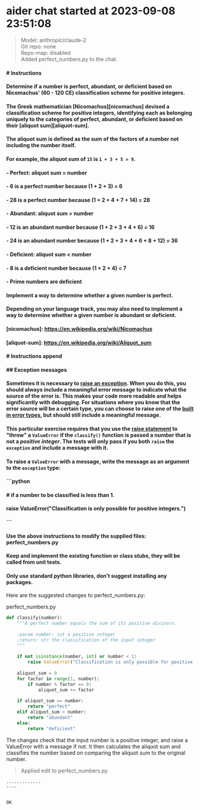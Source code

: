
# aider chat started at 2023-09-08 23:51:08

> Model: anthropic/claude-2  
> Git repo: none  
> Repo-map: disabled  
> Added perfect_numbers.py to the chat.  

#### # Instructions  
####   
#### Determine if a number is perfect, abundant, or deficient based on Nicomachus' (60 - 120 CE) classification scheme for positive integers.  
####   
#### The Greek mathematician [Nicomachus][nicomachus] devised a classification scheme for positive integers, identifying each as belonging uniquely to the categories of **perfect**, **abundant**, or **deficient** based on their [aliquot sum][aliquot-sum].  
#### The aliquot sum is defined as the sum of the factors of a number not including the number itself.  
#### For example, the aliquot sum of `15` is `1 + 3 + 5 = 9`.  
####   
#### - **Perfect**: aliquot sum = number  
####   - 6 is a perfect number because (1 + 2 + 3) = 6  
####   - 28 is a perfect number because (1 + 2 + 4 + 7 + 14) = 28  
#### - **Abundant**: aliquot sum > number  
####   - 12 is an abundant number because (1 + 2 + 3 + 4 + 6) = 16  
####   - 24 is an abundant number because (1 + 2 + 3 + 4 + 6 + 8 + 12) = 36  
#### - **Deficient**: aliquot sum < number  
####   - 8 is a deficient number because (1 + 2 + 4) = 7  
####   - Prime numbers are deficient  
####   
#### Implement a way to determine whether a given number is **perfect**.  
#### Depending on your language track, you may also need to implement a way to determine whether a given number is **abundant** or **deficient**.  
####   
#### [nicomachus]: https://en.wikipedia.org/wiki/Nicomachus  
#### [aliquot-sum]: https://en.wikipedia.org/wiki/Aliquot_sum  
#### # Instructions append  
####   
#### ## Exception messages  
####   
#### Sometimes it is necessary to [raise an exception](https://docs.python.org/3/tutorial/errors.html#raising-exceptions). When you do this, you should always include a **meaningful error message** to indicate what the source of the error is. This makes your code more readable and helps significantly with debugging. For situations where you know that the error source will be a certain type, you can choose to raise one of the [built in error types](https://docs.python.org/3/library/exceptions.html#base-classes), but should still include a meaningful message.  
####   
#### This particular exercise requires that you use the [raise statement](https://docs.python.org/3/reference/simple_stmts.html#the-raise-statement) to "throw" a `ValueError` if the `classify()` function is passed a number that is not a _positive integer_.  The tests will only pass if you both `raise` the `exception` and include a message with it.  
####   
#### To raise a `ValueError` with a message, write the message as an argument to the `exception` type:  
####   
#### ```python  
#### # if a number to be classified is less than 1.  
#### raise ValueError("Classification is only possible for positive integers.")  
#### ```  
####   
#### ####  
####   
#### Use the above instructions to modify the supplied files: perfect_numbers.py  
#### Keep and implement the existing function or class stubs, they will be called from unit tests.  
#### Only use standard python libraries, don't suggest installing any packages.  

Here are the suggested changes to perfect_numbers.py:

perfect_numbers.py
```python
def classify(number):
    """A perfect number equals the sum of its positive divisors.
    
    :param number: int a positive integer
    :return: str the classification of the input integer
    """
    
    if not isinstance(number, int) or number < 1:
        raise ValueError("Classification is only possible for positive integers.")
        
    aliquot_sum = 0
    for factor in range(1, number):
        if number % factor == 0:
            aliquot_sum += factor
            
    if aliquot_sum == number:
        return "perfect"
    elif aliquot_sum > number:
        return "abundant"
    else:
        return "deficient"
```

The changes check that the input number is a positive integer, and raise a ValueError with a message if not. It then calculates the aliquot sum and classifies the number based on comparing the aliquot sum to the original number.

> Applied edit to perfect_numbers.py  
```
.............
----


OK

```